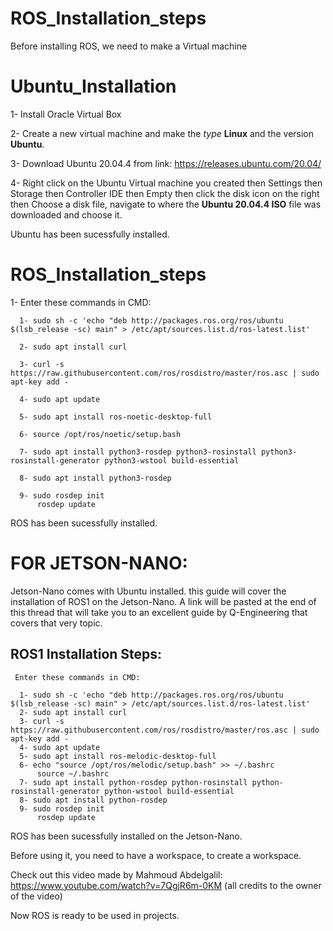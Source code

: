 # ROS_Installation_steps

Before installing ROS, we need to make a Virtual machine 

# Ubuntu_Installation

  1- Install Oracle Virtual Box 
  
  2- Create a new virtual machine and make the *type*  __Linux__ and the version  __Ubuntu__.

  3- Download Ubuntu 20.04.4 from link: https://releases.ubuntu.com/20.04/

  4- Right click on the Ubuntu Virtual machine you created then Settings then Storage then Controller IDE then Empty then click the disk icon on the right then     Choose a disk file, navigate to where the __Ubuntu 20.04.4 ISO__ file was downloaded and choose it. 


 Ubuntu has been sucessfully installed.  


# ROS_Installation_steps

1- Enter these commands in CMD:

             
      1- sudo sh -c 'echo "deb http://packages.ros.org/ros/ubuntu $(lsb_release -sc) main" > /etc/apt/sources.list.d/ros-latest.list' 
             
      2- sudo apt install curl
       
      3- curl -s https://raw.githubusercontent.com/ros/rosdistro/master/ros.asc | sudo apt-key add -
       
      4- sudo apt update
       
      5- sudo apt install ros-noetic-desktop-full
       
      6- source /opt/ros/noetic/setup.bash
      
      7- sudo apt install python3-rosdep python3-rosinstall python3-rosinstall-generator python3-wstool build-essential
      
      8- sudo apt install python3-rosdep
      
      9- sudo rosdep init
          rosdep update
             
             
 ROS has been sucessfully installed.   
 
 
 
 
 # FOR JETSON-NANO: 
 
  Jetson-Nano comes with Ubuntu installed. this guide will cover the installation of ROS1 on the Jetson-Nano. A link will be pasted at the end of this thread that will take you to an excellent guide by Q-Engineering that covers that very topic.



  ## ROS1 Installation Steps:

     Enter these commands in CMD:

      1- sudo sh -c 'echo "deb http://packages.ros.org/ros/ubuntu $(lsb_release -sc) main" > /etc/apt/sources.list.d/ros-latest.list'
      2- sudo apt install curl
      3- curl -s https://raw.githubusercontent.com/ros/rosdistro/master/ros.asc | sudo apt-key add -
      4- sudo apt update
      5- sudo apt install ros-melodic-desktop-full
      6- echo "source /opt/ros/melodic/setup.bash" >> ~/.bashrc
          source ~/.bashrc
      7- sudo apt install python-rosdep python-rosinstall python-rosinstall-generator python-wstool build-essential
      8- sudo apt install python-rosdep
      9- sudo rosdep init
          rosdep update

   ROS has been sucessfully installed on the Jetson-Nano. 
   
   Before using it, you need to have a workspace, to create a workspace.
   
   Check out this video made by Mahmoud Abdelgalil: https://www.youtube.com/watch?v=7QgjR6m-0KM (all credits to the owner of the video)
 
  Now ROS is ready to be used in projects.  
